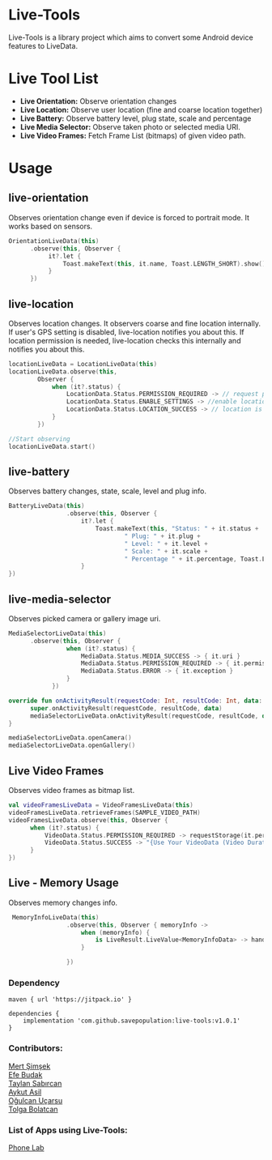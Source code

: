# Live-Tools
Live-Tools is a library project which aims to convert some Android device features to LiveData.

# Live Tool List
- **Live Orientation:** Observe orientation changes
- **Live Location:** Observe user location (fine and coarse location together)
- **Live Battery:** Observe battery level, plug state, scale and percentage 
- **Live Media Selector:** Observe taken photo or selected media URI.
- **Live Video Frames:** Fetch Frame List (bitmaps) of given video path.

# Usage

## live-orientation ##
Observes orientation change even if device is forced to portrait mode. It works based on sensors.
```kotlin
OrientationLiveData(this)
      .observe(this, Observer {
           it?.let {
               Toast.makeText(this, it.name, Toast.LENGTH_SHORT).show()
           }
      })
```

## live-location ##
Observes location changes. It observers coarse and fine location internally. If user's GPS setting is disabled, live-location notifies you about this. If location permission is needed, live-location checks this internally and notifies you about this.
```kotlin
locationLiveData = LocationLiveData(this)
locationLiveData.observe(this,
        Observer {
            when (it?.status) {
                LocationData.Status.PERMISSION_REQUIRED -> // request permission. (it.permissionList)
                LocationData.Status.ENABLE_SETTINGS -> //enable location settings (it.resolvableApiException)
                LocationData.Status.LOCATION_SUCCESS -> // location is ready to use (it.location)
            }
        })

//Start observing
locationLiveData.start()
```

## live-battery
Observes battery changes, state, scale, level and plug info.
```kotlin
BatteryLiveData(this)
                .observe(this, Observer {
                    it?.let {
                        Toast.makeText(this, "Status: " + it.status +
                                " Plug: " + it.plug +
                                " Level: " + it.level +
                                " Scale: " + it.scale +
                                " Percentage " + it.percentage, Toast.LENGTH_LONG).show()
                    }
})
```

## live-media-selector

Observes picked camera or gallery image uri.
```kotlin
MediaSelectorLiveData(this)
      .observe(this, Observer {
                when (it?.status) {
                    MediaData.Status.MEDIA_SUCCESS -> { it.uri }
                    MediaData.Status.PERMISSION_REQUIRED -> { it.permissionList }
                    MediaData.Status.ERROR -> { it.exception }
                }
            })
```

```kotlin
override fun onActivityResult(requestCode: Int, resultCode: Int, data: Intent?) {
      super.onActivityResult(requestCode, resultCode, data)
      mediaSelectorLiveData.onActivityResult(requestCode, resultCode, data)
}
```

```kotlin
mediaSelectorLiveData.openCamera()
mediaSelectorLiveData.openGallery()
```

## Live Video Frames

Observes video frames as bitmap list.
```kotlin
val videoFramesLiveData = VideoFramesLiveData(this)
videoFramesLiveData.retrieveFrames(SAMPLE_VIDEO_PATH)
videoFramesLiveData.observe(this, Observer {
      when (it?.status) {
          VideoData.Status.PERMISSION_REQUIRED -> requestStorage(it.permissionList)
          VideoData.Status.SUCCESS -> "{Use Your VideoData (Video Duration, Video Frames as Bitmap, etc.)}")
      }
})
```
## Live - Memory Usage
Observes memory changes info.
```kotlin
 MemoryInfoLiveData(this)
                .observe(this, Observer { memoryInfo ->
                    when (memoryInfo) {
                        is LiveResult.LiveValue<MemoryInfoData> -> handleMemoryInfo(memoryInfo.value)
                    }

                })
```

### Dependency<br>
```
maven { url 'https://jitpack.io' }
```
```
dependencies {
    implementation 'com.github.savepopulation:live-tools:v1.0.1'
}
```

### Contributors:<br>

<a href="https://github.com/iammert">Mert Şimşek</a><br>
<a href="https://github.com/EfeBudak">Efe Budak</a><br>
<a href="https://github.com/savepopulation">Taylan Sabırcan</a><br>
<a href="https://github.com/aykuttasil">Aykut Asil</a><br>
<a href="https://github.com/ogulcanucarsu">Oğulcan Uçarsu</a><br>
<a href="https://github.com/tlgbltcn">Tolga Bolatcan</a><br>

### List of Apps using Live-Tools:
<a href="https://play.google.com/store/apps/details?id=com.raqun.labs">Phone Lab</a>

